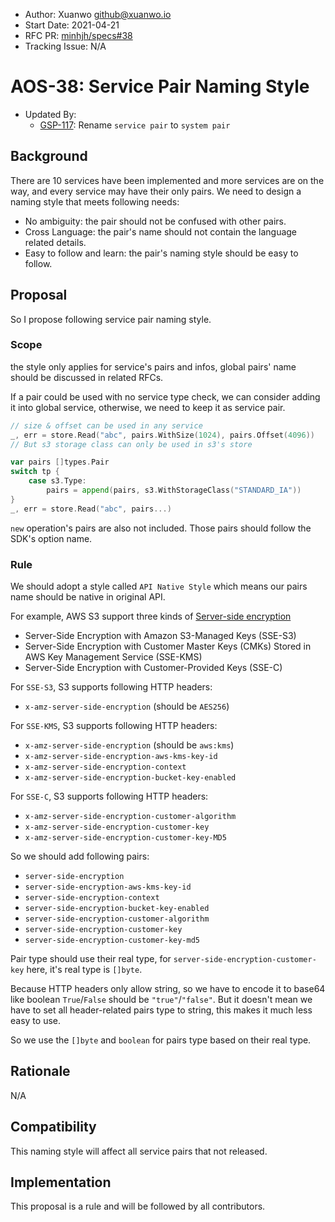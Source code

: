 - Author: Xuanwo <github@xuanwo.io>
- Start Date: 2021-04-21
- RFC PR: [minhjh/specs#38](https://github.com/minhjh/specs/issues/38)
- Tracking Issue: N/A

# AOS-38: Service Pair Naming Style

- Updated By:
    - [GSP-117](./117-rename-service-to-system-as-the-opposite-to-global.md): Rename `service pair` to `system pair`

## Background

There are 10 services have been implemented and more services are on the way, and every service may have their only pairs. We need to design a naming style that meets following needs:

- No ambiguity: the pair should not be confused with other pairs.
- Cross Language: the pair's name should not contain the language related details.
- Easy to follow and learn: the pair's naming style should be easy to follow.

## Proposal

So I propose following service pair naming style.

### Scope

the style only applies for service's pairs and infos, global pairs' name should be discussed in related RFCs.

If a pair could be used with no service type check, we can consider adding it into global service, otherwise, we need to keep it as service pair.

```go
// size & offset can be used in any service
_, err = store.Read("abc", pairs.WithSize(1024), pairs.Offset(4096))
// But s3 storage class can only be used in s3's store

var pairs []types.Pair
switch tp {
    case s3.Type:
        pairs = append(pairs, s3.WithStorageClass("STANDARD_IA"))
}
_, err = store.Read("abc", pairs...)
```

`new` operation's pairs are also not included. Those pairs should follow the SDK's option name.

### Rule

We should adopt a style called `API Native Style` which means our pairs name should be native in original API.

For example, AWS S3 support three kinds of [Server-side encryption](https://docs.aws.amazon.com/AmazonS3/latest/userguide/serv-side-encryption.html)

- Server-Side Encryption with Amazon S3-Managed Keys (SSE-S3)
- Server-Side Encryption with Customer Master Keys (CMKs) Stored in AWS Key Management Service (SSE-KMS)
- Server-Side Encryption with Customer-Provided Keys (SSE-C)


For `SSE-S3`, S3 supports following HTTP headers:

- `x-amz-server-side-encryption` (should be `AES256`)

For `SSE-KMS`, S3 supports following HTTP headers:

- `x-amz-server-side-encryption` (should be `aws:kms`)
- `x-amz-server-side-encryption-aws-kms-key-id`
- `x-amz-server-side-encryption-context`
- `x-amz-server-side-encryption-bucket-key-enabled`

For `SSE-C`, S3 supports following HTTP headers:

- `x-amz-server-side-encryption-customer-algorithm`
- `x-amz-server-side-encryption-customer-key`
- `x-amz-server-side-encryption-customer-key-MD5`

So we should add following pairs:

- `server-side-encryption`
- `server-side-encryption-aws-kms-key-id`
- `server-side-encryption-context`
- `server-side-encryption-bucket-key-enabled`
- `server-side-encryption-customer-algorithm`
- `server-side-encryption-customer-key`
- `server-side-encryption-customer-key-md5`

Pair type should use their real type, for `server-side-encryption-customer-key` here, it's real type is `[]byte`.

Because HTTP headers only allow string, so we have to encode it to base64 like boolean `True`/`False` should be `"true"`/`"false"`. But it doesn't mean we have to set all header-related pairs type to string, this makes it much less easy to use.

So we use the `[]byte` and `boolean` for pairs type based on their real type.

## Rationale

N/A

## Compatibility

This naming style will affect all service pairs that not released.

## Implementation

This proposal is a rule and will be followed by all contributors.
